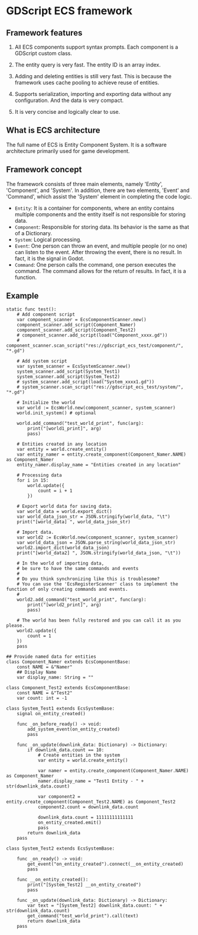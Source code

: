 # GDScript ECS framework


## Framework features

1. All ECS components support syntax prompts. Each component is a GDScript custom class.

2. The entity query is very fast. The entity ID is an array index.

3. Adding and deleting entities is still very fast. This is because the framework uses cache pooling to achieve reuse of entities.

4. Supports serialization, importing and exporting data without any configuration. And the data is very compact.

5. It is very concise and logically clear to use.


## What is ECS architecture

The full name of ECS is Entity Component System. It is a software architecture primarily used for game development.


## Framework concept

The framework consists of three main elements, namely 'Entity', 'Component', and 'System'.
In addition, there are two elements, 'Event' and 'Command', which assist the 'System' element in completing the code logic.

- `Entity`: It is a container for components, where an entity contains multiple components and the entity itself is not responsible for storing data.
- `Component`: Responsible for storing data. Its behavior is the same as that of a Dictionary.
- `System`: Logical processing.
- `Event`: One person can throw an event, and multiple people (or no one) can listen to the event. After throwing the event, there is no result. In fact, it is the signal in Godot.
- `Command`: One person calls the command, one person executes the command. The command allows for the return of results. In fact, it is a function.

## Example
```gdscript
static func test():
	# Add component script
	var component_scanner = EcsComponentScanner.new()
	component_scanner.add_script(Component_Namer)
	component_scanner.add_script(Component_Test2)
	# component_scanner.add_script(load("Component_xxxx.gd"))
	# component_scanner.scan_script("res://gdscript_ecs_test/component/", "*.gd")

	# Add system script
	var system_scanner = EcsSystemScanner.new()
	system_scanner.add_script(System_Test1)
	system_scanner.add_script(System_Test2)
	# system_scanner.add_script(load("System_xxxx1.gd"))
	# system_scanner.scan_script("res://gdscript_ecs_test/system/", "*.gd")

	# Initialize the world
	var world := EcsWorld.new(component_scanner, system_scanner)
	world.init_system() # optional

	world.add_command("test_world_print", func(arg):
		print("[world1_print]", arg)
		pass)

	# Entities created in any location
	var entity = world.create_entity()
	var entity_namer = entity.create_component(Component_Namer.NAME) as Component_Namer
	entity_namer.display_name = "Entities created in any location"

	# Processing data
	for i in 15:
		world.update({
			count = i + 1
		})

	# Export world data for saving data.
	var world_data = world.export_dict()
	var world_data_json_str = JSON.stringify(world_data, "\t")
	print("[world_data] ", world_data_json_str)

	# Import data.
	var world2 := EcsWorld.new(component_scanner, system_scanner)
	var world_data_json = JSON.parse_string(world_data_json_str)
	world2.import_dict(world_data_json)
	print("[world_data2] ", JSON.stringify(world_data_json, "\t"))

	# In the world of importing data,
	# be sure to have the same commands and events
	#
	# Do you think synchronizing like this is troublesome?
	# You can use the 'EcsRegisterScanner' class to implement the function of only creating commands and events.
	#
	world2.add_command("test_world_print", func(arg):
		print("[world2_print]", arg)
		pass)

	# The world has been fully restored and you can call it as you please.
	world2.update({
		count = 1
	})
	pass

## Provide named data for entities
class Component_Namer extends EcsComponentBase:
	const NAME = &"Namer"
	## Display Name
	var display_name: String = ""

class Component_Test2 extends EcsComponentBase:
	const NAME = &"Test2"
	var count: int = -1

class System_Test1 extends EcsSystemBase:
	signal on_entity_created()

	func _on_before_ready() -> void:
		add_system_event(on_entity_created)
		pass

	func _on_update(downlink_data: Dictionary) -> Dictionary:
		if downlink_data.count == 10:
			# Create entities in the system
			var entity = world.create_entity()

			var namer = entity.create_component(Component_Namer.NAME) as Component_Namer
			namer.display_name = "Test1 Entity - " + str(downlink_data.count)

			var component2 = entity.create_component(Component_Test2.NAME) as Component_Test2
			component2.count = downlink_data.count

			downlink_data.count = 11111111111111
			on_entity_created.emit()
			pass
		return downlink_data
	pass

class System_Test2 extends EcsSystemBase:

	func _on_ready() -> void:
		get_event("on_entity_created").connect(__on_entity_created)
		pass

	func __on_entity_created():
		print("[System_Test2] __on_entity_created")
		pass

	func _on_update(downlink_data: Dictionary) -> Dictionary:
		var text = "[System_Test2] downlink_data.count: " + str(downlink_data.count)
		get_command("test_world_print").call(text)
		return downlink_data
	pass
```
